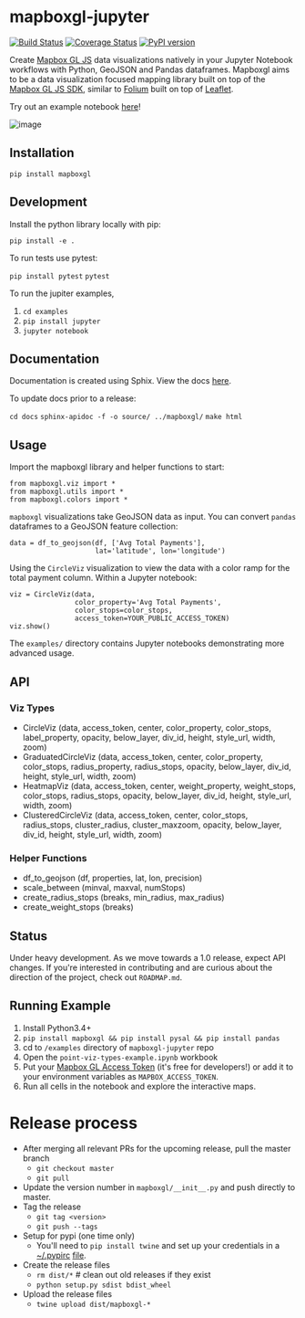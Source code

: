 # mapboxgl-jupyter

[![Build Status](https://travis-ci.org/mapbox/mapboxgl-jupyter.svg?branch=master)](https://travis-ci.org/mapbox/mapboxgl-jupyter)
[![Coverage Status](https://coveralls.io/repos/github/mapbox/mapboxgl-jupyter/badge.svg?branch=master)](https://coveralls.io/github/mapbox/mapboxgl-jupyter?branch=master)
[![PyPI version](https://badge.fury.io/py/mapboxgl.svg)](https://badge.fury.io/py/mapboxgl)

Create [Mapbox GL JS](https://www.mapbox.com/mapbox-gl-js/api/) data visualizations natively in your Jupyter Notebook workflows with Python, GeoJSON and Pandas dataframes.  Mapboxgl aims to be a data visualization focused mapping library built on top of the [Mapbox GL JS SDK](https://www.mapbox.com/mapbox-gl-js/api/), similar to [Folium](https://github.com/python-visualization/folium) built on top of [Leaflet](http://leafletjs.com/).

Try out an example notebook [here](https://www.mapbox.com/labs/jupyter)!

![image](https://raw.githubusercontent.com/mapbox/mapboxgl-jupyter/master/examples/screenshot.png)

## Installation

`pip install mapboxgl`

## Development

Install the python library locally with pip:

`pip install -e .`

To run tests use pytest:

`pip install pytest`
`pytest`

To run the jupiter examples, 

1. `cd examples`
2. `pip install jupyter`
2. `jupyter notebook`

## Documentation

Documentation is created using Sphix.  View the docs [here]().

To update docs prior to a release:

`cd docs`
`sphinx-apidoc -f -o source/ ../mapboxgl/`
`make html`

## Usage

Import the mapboxgl library and helper functions to start:

```
from mapboxgl.viz import *
from mapboxgl.utils import *
from mapboxgl.colors import *
```

`mapboxgl` visualizations take GeoJSON data as input.
You can convert `pandas` dataframes to a GeoJSON feature collection:

```
data = df_to_geojson(df, ['Avg Total Payments'],
                     lat='latitude', lon='longitude')
```

Using the `CircleViz` visualization to view the data with
a color ramp for the total payment column. Within a Jupyter
notebook:

```
viz = CircleViz(data,
                color_property='Avg Total Payments',
                color_stops=color_stops,
                access_token=YOUR_PUBLIC_ACCESS_TOKEN)
viz.show()
```

The `examples/` directory contains Jupyter notebooks
demonstrating more advanced usage.

## API

### Viz Types

* CircleViz (data, access_token, center, color_property, color_stops,
             label_property, opacity, below_layer, div_id, height, 
             style_url, width, zoom)
* GraduatedCircleViz (data, access_token, center, color_property, color_stops,
             radius_property, radius_stops, opacity, below_layer, div_id, height, 
             style_url, width, zoom)
* HeatmapViz (data, access_token, center, weight_property, weight_stops, 
              color_stops, radius_stops, opacity, below_layer, div_id, height, 
              style_url, width, zoom)
* ClusteredCircleViz (data, access_token, center, color_stops, radius_stops,
              cluster_radius, cluster_maxzoom, opacity, below_layer, div_id, height, 
              style_url, width, zoom)

### Helper Functions

* df_to_geojson (df, properties, lat, lon, precision)
* scale_between (minval, maxval, numStops)
* create_radius_stops (breaks, min_radius, max_radius)
* create_weight_stops (breaks)

## Status

Under heavy development. As we move towards a 1.0 release, expect
API changes. If you're interested in contributing and are 
curious about the direction of the project, check out `ROADMAP.md`.

## Running Example

1. Install Python3.4+
2. `pip install mapboxgl && pip install pysal && pip install pandas`
2. cd to `/examples` directory of `mapboxgl-jupyter` repo
4. Open the `point-viz-types-example.ipynb` workbook
5. Put your [Mapbox GL Access Token](https://www.mapbox.com/help/how-access-tokens-work/) (it's free for developers!) or add it to your environment variables as `MAPBOX_ACCESS_TOKEN`.
6. Run all cells in the notebook and explore the interactive maps.

# Release process

- After merging all relevant PRs for the upcoming release, pull the master branch
    * `git checkout master`
    * `git pull`
- Update the version number in `mapboxgl/__init__.py` and push directly to master.
- Tag the release
    * `git tag <version>`
    * `git push --tags`
- Setup for pypi (one time only)
    * You'll need to `pip install twine` and set up your credentials in a [~/.pypirc](https://docs.python.org/2/distutils/packageindex.html#pypirc) [file](https://docs.python.org/2/distutils/packageindex.html#pypirc).
- Create the release files
    * `rm dist/*`  # clean out old releases if they exist
    * `python setup.py sdist bdist_wheel`
- Upload the release files
    * `twine upload dist/mapboxgl-*`
